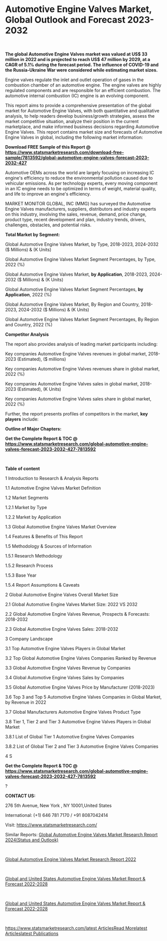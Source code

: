 <h1>Automotive Engine Valves Market, Global Outlook and Forecast 2023-2032</h1><br/><p><strong>The global Automotive Engine Valves market was valued at US$ 33 million in 2022 and is projected to reach US$ 47 million by 2029, at a <strong>CAGR</strong> of 5.1% during the forecast period. The influence of COVID-19 and the Russia-Ukraine War were considered while estimating market sizes.</strong></p>
 
 
 
 <p>Engine valves regulate the inlet and outlet operation of gases in the combustion chamber of an automotive engine. The engine valves are highly regulated components and are responsible for an efficient combustion. The automotive internal combustion (IC) engine is an evolving component.</p>
 
 
 
 <p>This report aims to provide a comprehensive presentation of the global market for Automotive Engine Valves, with both quantitative and qualitative analysis, to help readers develop business/growth strategies, assess the market competitive situation, analyze their position in the current marketplace, and make informed business decisions regarding Automotive Engine Valves. This report contains market size and forecasts of Automotive Engine Valves in global, including the following market information:</p>
 
 
 
 <p><strong>Download FREE Sample of this Report @ <a href="https://www.statsmarketresearch.com/download-free-sample/7813592/global-automotive-engine-valves-forecast-2023-2032-427">https://www.statsmarketresearch.com/download-free-sample/7813592/global-automotive-engine-valves-forecast-2023-2032-427</a></strong></p>
 
 
 
 <p>Automotive OEMs across the world are largely focusing on increasing IC engine&#39;s efficiency to reduce the environmental pollution caused due to vehicular emissions. As per technology experts, every moving component in an IC engine needs to be optimized in terms of weight, material quality, and life to improve an engine&#39;s efficiency.</p>
 
 
 
 <p>MARKET MONITOR GLOBAL, INC (MMG) has surveyed the Automotive Engine Valves manufacturers, suppliers, distributors and industry experts on this industry, involving the sales, revenue, demand, price change, product type, recent development and plan, industry trends, drivers, challenges, obstacles, and potential risks.</p>
 
 
 
 <p><strong>Total Market by Segment:</strong></p>
 
 
 
 <p>Global Automotive Engine Valves Market, by Type, 2018-2023, 2024-2032 ($ Millions) & (K Units)</p>
 
 
 
 <p>Global Automotive Engine Valves Market Segment Percentages, by Type, 2022 (%)</p>
 
 
 
 <p>Global Automotive Engine Valves Market, <strong>by Application</strong>, 2018-2023, 2024-2032 ($ Millions) & (K Units)</p>
 
 
 
 <p>Global Automotive Engine Valves Market Segment Percentages, <strong>by Application</strong>, 2022 (%)</p>
 
 
 
 <p>Global Automotive Engine Valves Market, By Region and Country, 2018-2023, 2024-2032 ($ Millions) & (K Units)</p>
 
 
 
 <p>Global Automotive Engine Valves Market Segment Percentages, By Region and Country, 2022 (%)</p>
 
 
 
 <p><strong>Competitor Analysis</strong></p>
 
 
 
 <p>The report also provides analysis of leading market participants including:</p>
 
 
 
 <p>Key companies Automotive Engine Valves revenues in global market, 2018-2023 (Estimated), ($ millions)</p>
 
 
 
 <p>Key companies Automotive Engine Valves revenues share in global market, 2022 (%)</p>
 
 
 
 <p>Key companies Automotive Engine Valves sales in global market, 2018-2023 (Estimated), (K Units)</p>
 
 
 
 <p>Key companies Automotive Engine Valves sales share in global market, 2022 (%)</p>
 
 
 
 <p>Further, the report presents profiles of competitors in the market, <strong>key players</strong> include:</p>
 
 
 
 <p><strong>Outline of Major Chapters:</strong></p>
 
 
 
 <div><b>Get the Complete Report & TOC @ <a href="https://www.statsmarketresearch.com/global-automotive-engine-valves-forecast-2023-2032-427-7813592">https://www.statsmarketresearch.com/global-automotive-engine-valves-forecast-2023-2032-427-7813592</a></b></div>
 
 
 
 <p><br />
 
 <b>Table of content</b></p>
 
 
 
 <p>1 Introduction to Research & Analysis Reports<br />
 
 1.1 Automotive Engine Valves Market Definition<br />
 
 1.2 Market Segments<br />
 
 1.2.1 Market by Type<br />
 
 1.2.2 Market by Application<br />
 
 1.3 Global Automotive Engine Valves Market Overview<br />
 
 1.4 Features & Benefits of This Report<br />
 
 1.5 Methodology & Sources of Information<br />
 
 1.5.1 Research Methodology<br />
 
 1.5.2 Research Process<br />
 
 1.5.3 Base Year<br />
 
 1.5.4 Report Assumptions & Caveats<br />
 
 2 Global Automotive Engine Valves Overall Market Size<br />
 
 2.1 Global Automotive Engine Valves Market Size: 2022 VS 2032<br />
 
 2.2 Global Automotive Engine Valves Revenue, Prospects & Forecasts: 2018-2032<br />
 
 2.3 Global Automotive Engine Valves Sales: 2018-2032<br />
 
 3 Company Landscape<br />
 
 3.1 Top Automotive Engine Valves Players in Global Market<br />
 
 3.2 Top Global Automotive Engine Valves Companies Ranked by Revenue<br />
 
 3.3 Global Automotive Engine Valves Revenue by Companies<br />
 
 3.4 Global Automotive Engine Valves Sales by Companies<br />
 
 3.5 Global Automotive Engine Valves Price by Manufacturer (2018-2023)<br />
 
 3.6 Top 3 and Top 5 Automotive Engine Valves Companies in Global Market, by Revenue in 2022<br />
 
 3.7 Global Manufacturers Automotive Engine Valves Product Type<br />
 
 3.8 Tier 1, Tier 2 and Tier 3 Automotive Engine Valves Players in Global Market<br />
 
 3.8.1 List of Global Tier 1 Automotive Engine Valves Companies<br />
 
 3.8.2 List of Global Tier 2 and Tier 3 Automotive Engine Valves Companies<br />
 
 4 S</p>
 
 
 
 <div><b>Get the Complete Report & TOC @ <a href="https://www.statsmarketresearch.com/global-automotive-engine-valves-forecast-2023-2032-427-7813592">https://www.statsmarketresearch.com/global-automotive-engine-valves-forecast-2023-2032-427-7813592</a></b></div>
 
 
 
 <p>? </p>
 
 
 
 <p><b>CONTACT US:</b><br />
 
 276 5th Avenue, New York , NY 10001,United States<br />
 
 International: (+1) 646 781 7170 / +91 8087042414<br />
 
 Visit: <a href="https://www.statsmarketresearch.com/">https://www.statsmarketresearch.com/</a><br />
 
 Similar Reports: <a href="https://www.statsmarketresearch.com/global-automotive-engine-valves-forecast-2023-2032-427-7813592">Global Automotive Engine Valves Market Research Report 2024(Status and Outlook)</a><br />
 
 <br />
 
 <a href="https://www.statsmarketresearch.com/global-automotive-engine-valves-forecast-2023-2032-427-7813592">Global Automotive Engine Valves Market Research Report 2022</a><br />
 
 <br />
 
 <a href="https://www.statsmarketresearch.com/global-automotive-engine-valves-forecast-2023-2032-427-7813592">Global and United States Automotive Engine Valves Market Report & Forecast 2022-2028</a><br />
 
 <br />
 
 <a href="https://www.statsmarketresearch.com/global-automotive-engine-valves-forecast-2023-2032-427-7813592">Global and United States Automotive Engine Valves Market Report & Forecast 2022-2028</a><br />
 
 <br />
 
 <a href="https://gyeongbokgung.com">https://www.statsmarketresearch.com/</a><a href="https://hallyeomaritime.com">latest Articles</a><a href="https://jingwansa.com">Read More</a><a href="https://nguoiviet.jp/">latest Articles</a><a href="https://www.intelmarketresearch.com/">latest Publications</a></p>